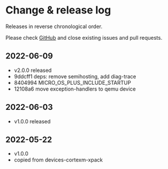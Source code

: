# Change & release log

Releases in reverse chronological order.

Please check
[GitHub](https://github.com/micro-os-plus/devices-cortexa-xpack/issues/)
and close existing issues and pull requests.

## 2022-06-09

* v2.0.0 released
* 9ddcff1 deps: remove semihosting, add diag-trace
* 8404994 MICRO_OS_PLUS_INCLUDE_STARTUP
* 12108a6 move exception-handlers to qemu device

## 2022-06-03

* v1.0.0 released

## 2022-05-22

* v1.0.0
* copied from devices-cortexm-xpack
